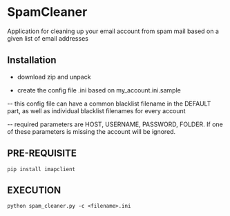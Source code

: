 # SpamCleaner

Application for cleaning up your email account from spam mail based on a given list of email addresses

## Installation

- download zip and unpack

- create the config file <filename>.ini based on my_account.ini.sample

-- this config file can have a common blacklist filename in the DEFAULT part, as well as individual blacklist filenames for every account

-- required parameters are HOST, USERNAME, PASSWORD, FOLDER. If one of these parameters is missing the account will be ignored.

## PRE-REQUISITE

```
pip install imapclient
```

## EXECUTION

```
python spam_cleaner.py -c <filename>.ini
```
